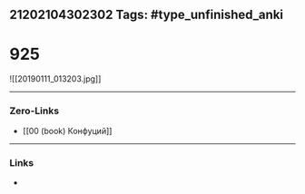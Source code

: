 21202104302302
Tags: #type_unfinished_anki 
---
# 925

![[20190111_013203.jpg]]

---
### Zero-Links
- [[00 (book) Конфуций]]
---
### Links
-